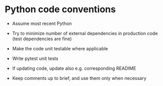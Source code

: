 # Python code conventions #

- Assume most recent Python

- Try to minimize number of external dependencies in production code (test dependencies are fine)

- Make the code unit testable where applicable

- Write pytest unit tests

- If updating code, update also e.g. corresponding READIME

- Keep comments up to brief, and use them only when necessary
